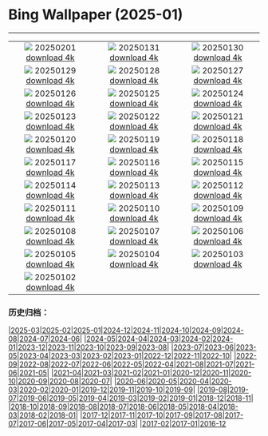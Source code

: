 # Bing Wallpaper (2025-01)
**************
| | | |
| :----: | :----: | :----: |
| ![](https://www.bing.com/th?id=OHR.PlainsZebra_FR-CA6166027619_1920x1080.jpg) 20250201 [download 4k](https://www.bing.com/th?id=OHR.PlainsZebra_FR-CA6166027619_UHD.jpg) | ![](https://www.bing.com/th?id=OHR.BoatShowVan_FR-CA0337074319_1920x1080.jpg) 20250131 [download 4k](https://www.bing.com/th?id=OHR.BoatShowVan_FR-CA0337074319_UHD.jpg) | ![](https://www.bing.com/th?id=OHR.LunarDragon_FR-CA9234329279_1920x1080.jpg) 20250130 [download 4k](https://www.bing.com/th?id=OHR.LunarDragon_FR-CA9234329279_UHD.jpg) |
| ![](https://www.bing.com/th?id=OHR.FlyingOwl_FR-CA9086625004_1920x1080.jpg) 20250129 [download 4k](https://www.bing.com/th?id=OHR.FlyingOwl_FR-CA9086625004_UHD.jpg) | ![](https://www.bing.com/th?id=OHR.CanyonSnow_FR-CA8930856554_1920x1080.jpg) 20250128 [download 4k](https://www.bing.com/th?id=OHR.CanyonSnow_FR-CA8930856554_UHD.jpg) | ![](https://www.bing.com/th?id=OHR.FrostedBeech_FR-CA8663595738_1920x1080.jpg) 20250127 [download 4k](https://www.bing.com/th?id=OHR.FrostedBeech_FR-CA8663595738_UHD.jpg) |
| ![](https://www.bing.com/th?id=OHR.PortoSunset_FR-CA8246410939_1920x1080.jpg) 20250126 [download 4k](https://www.bing.com/th?id=OHR.PortoSunset_FR-CA8246410939_UHD.jpg) | ![](https://www.bing.com/th?id=OHR.IcelandGeyser_FR-CA8164450943_1920x1080.jpg) 20250125 [download 4k](https://www.bing.com/th?id=OHR.IcelandGeyser_FR-CA8164450943_UHD.jpg) | ![](https://www.bing.com/th?id=OHR.DeerValley_FR-CA1426119767_1920x1080.jpg) 20250124 [download 4k](https://www.bing.com/th?id=OHR.DeerValley_FR-CA1426119767_UHD.jpg) |
| ![](https://www.bing.com/th?id=OHR.PetraMonastery_FR-CA4480470167_1920x1080.jpg) 20250123 [download 4k](https://www.bing.com/th?id=OHR.PetraMonastery_FR-CA4480470167_UHD.jpg) | ![](https://www.bing.com/th?id=OHR.DutchSquirrel_FR-CA4252766314_1920x1080.jpg) 20250122 [download 4k](https://www.bing.com/th?id=OHR.DutchSquirrel_FR-CA4252766314_UHD.jpg) | ![](https://www.bing.com/th?id=OHR.MuseumCourt_FR-CA4038187736_1920x1080.jpg) 20250121 [download 4k](https://www.bing.com/th?id=OHR.MuseumCourt_FR-CA4038187736_UHD.jpg) |
| ![](https://www.bing.com/th?id=OHR.NeptunesGrotto_FR-CA3779857016_1920x1080.jpg) 20250120 [download 4k](https://www.bing.com/th?id=OHR.NeptunesGrotto_FR-CA3779857016_UHD.jpg) | ![](https://www.bing.com/th?id=OHR.WhiteSandsNP_FR-CA3487939453_1920x1080.jpg) 20250119 [download 4k](https://www.bing.com/th?id=OHR.WhiteSandsNP_FR-CA3487939453_UHD.jpg) | ![](https://www.bing.com/th?id=OHR.PelicanPortrait_FR-CA3168945368_1920x1080.jpg) 20250118 [download 4k](https://www.bing.com/th?id=OHR.PelicanPortrait_FR-CA3168945368_UHD.jpg) |
| ![](https://www.bing.com/th?id=OHR.PinnaclesPeaks_FR-CA7605169726_1920x1080.jpg) 20250117 [download 4k](https://www.bing.com/th?id=OHR.PinnaclesPeaks_FR-CA7605169726_UHD.jpg) | ![](https://www.bing.com/th?id=OHR.FrozenLakeSuperior_FR-CA1047293623_1920x1080.jpg) 20250116 [download 4k](https://www.bing.com/th?id=OHR.FrozenLakeSuperior_FR-CA1047293623_UHD.jpg) | ![](https://www.bing.com/th?id=OHR.CadizSpain_FR-CA2371424829_1920x1080.jpg) 20250115 [download 4k](https://www.bing.com/th?id=OHR.CadizSpain_FR-CA2371424829_UHD.jpg) |
| ![](https://www.bing.com/th?id=OHR.CoastalWales_FR-CA2076537409_1920x1080.jpg) 20250114 [download 4k](https://www.bing.com/th?id=OHR.CoastalWales_FR-CA2076537409_UHD.jpg) | ![](https://www.bing.com/th?id=OHR.CrescentTail_FR-CA1872106875_1920x1080.jpg) 20250113 [download 4k](https://www.bing.com/th?id=OHR.CrescentTail_FR-CA1872106875_UHD.jpg) | ![](https://www.bing.com/th?id=OHR.MeknesMorocco_FR-CA1624434417_1920x1080.jpg) 20250112 [download 4k](https://www.bing.com/th?id=OHR.MeknesMorocco_FR-CA1624434417_UHD.jpg) |
| ![](https://www.bing.com/th?id=OHR.BubbleLake_FR-CA9239282306_1920x1080.jpg) 20250111 [download 4k](https://www.bing.com/th?id=OHR.BubbleLake_FR-CA9239282306_UHD.jpg) | ![](https://www.bing.com/th?id=OHR.NamibiaDunes_FR-CA6566666687_1920x1080.jpg) 20250110 [download 4k](https://www.bing.com/th?id=OHR.NamibiaDunes_FR-CA6566666687_UHD.jpg) | ![](https://www.bing.com/th?id=OHR.GreatWallStairs_FR-CA6576775955_1920x1080.jpg) 20250109 [download 4k](https://www.bing.com/th?id=OHR.GreatWallStairs_FR-CA6576775955_UHD.jpg) |
| ![](https://www.bing.com/th?id=OHR.BouldersNZ_FR-CA6332854398_1920x1080.jpg) 20250108 [download 4k](https://www.bing.com/th?id=OHR.BouldersNZ_FR-CA6332854398_UHD.jpg) | ![](https://www.bing.com/th?id=OHR.RavennaBasilica_FR-CA6339830538_1920x1080.jpg) 20250107 [download 4k](https://www.bing.com/th?id=OHR.RavennaBasilica_FR-CA6339830538_UHD.jpg) | ![](https://www.bing.com/th?id=OHR.PlumParakeet_FR-CA9102129073_1920x1080.jpg) 20250106 [download 4k](https://www.bing.com/th?id=OHR.PlumParakeet_FR-CA9102129073_UHD.jpg) |
| ![](https://www.bing.com/th?id=OHR.VietnamFalls_FR-CA8861500399_1920x1080.jpg) 20250105 [download 4k](https://www.bing.com/th?id=OHR.VietnamFalls_FR-CA8861500399_UHD.jpg) | ![](https://www.bing.com/th?id=OHR.TolkienOxford_FR-CA8637685822_1920x1080.jpg) 20250104 [download 4k](https://www.bing.com/th?id=OHR.TolkienOxford_FR-CA8637685822_UHD.jpg) | ![](https://www.bing.com/th?id=OHR.ArdezSwitzerland_FR-CA8314617577_1920x1080.jpg) 20250103 [download 4k](https://www.bing.com/th?id=OHR.ArdezSwitzerland_FR-CA8314617577_UHD.jpg) |
| ![](https://www.bing.com/th?id=OHR.PolarBearSwim_FR-CA8041328309_1920x1080.jpg) 20250102 [download 4k](https://www.bing.com/th?id=OHR.PolarBearSwim_FR-CA8041328309_UHD.jpg) |  |  |

### 历史归档：

|[2025-03](2025-03/2025-03.md)|[2025-02](2025-02/2025-02.md)|[2025-01](2025-01/2025-01.md)|[2024-12](2024-12/2024-12.md)|[2024-11](2024-11/2024-11.md)|[2024-10](2024-10/2024-10.md)|[2024-09](2024-09/2024-09.md)|[2024-08](2024-08/2024-08.md)|[2024-07](2024-07/2024-07.md)|[2024-06](2024-06/2024-06.md)|
|[2024-05](2024-05/2024-05.md)|[2024-04](2024-04/2024-04.md)|[2024-03](2024-03/2024-03.md)|[2024-02](2024-02/2024-02.md)|[2024-01](2024-01/2024-01.md)|[2023-12](2023-12/2023-12.md)|[2023-11](2023-11/2023-11.md)|[2023-10](2023-10/2023-10.md)|[2023-09](2023-09/2023-09.md)|[2023-08](2023-08/2023-08.md)|
|[2023-07](2023-07/2023-07.md)|[2023-06](2023-06/2023-06.md)|[2023-05](2023-05/2023-05.md)|[2023-04](2023-04/2023-04.md)|[2023-03](2023-03/2023-03.md)|[2023-02](2023-02/2023-02.md)|[2023-01](2023-01/2023-01.md)|[2022-12](2022-12/2022-12.md)|[2022-11](2022-11/2022-11.md)|[2022-10](2022-10/2022-10.md)|
|[2022-09](2022-09/2022-09.md)|[2022-08](2022-08/2022-08.md)|[2022-07](2022-07/2022-07.md)|[2022-06](2022-06/2022-06.md)|[2022-05](2022-05/2022-05.md)|[2022-04](2022-04/2022-04.md)|[2021-08](2021-08/2021-08.md)|[2021-07](2021-07/2021-07.md)|[2021-06](2021-06/2021-06.md)|[2021-05](2021-05/2021-05.md)|
|[2021-04](2021-04/2021-04.md)|[2021-03](2021-03/2021-03.md)|[2021-02](2021-02/2021-02.md)|[2021-01](2021-01/2021-01.md)|[2020-12](2020-12/2020-12.md)|[2020-11](2020-11/2020-11.md)|[2020-10](2020-10/2020-10.md)|[2020-09](2020-09/2020-09.md)|[2020-08](2020-08/2020-08.md)|[2020-07](2020-07/2020-07.md)|
|[2020-06](2020-06/2020-06.md)|[2020-05](2020-05/2020-05.md)|[2020-04](2020-04/2020-04.md)|[2020-03](2020-03/2020-03.md)|[2020-02](2020-02/2020-02.md)|[2020-01](2020-01/2020-01.md)|[2019-12](2019-12/2019-12.md)|[2019-11](2019-11/2019-11.md)|[2019-10](2019-10/2019-10.md)|[2019-09](2019-09/2019-09.md)|
|[2019-08](2019-08/2019-08.md)|[2019-07](2019-07/2019-07.md)|[2019-06](2019-06/2019-06.md)|[2019-05](2019-05/2019-05.md)|[2019-04](2019-04/2019-04.md)|[2019-03](2019-03/2019-03.md)|[2019-02](2019-02/2019-02.md)|[2019-01](2019-01/2019-01.md)|[2018-12](2018-12/2018-12.md)|[2018-11](2018-11/2018-11.md)|
|[2018-10](2018-10/2018-10.md)|[2018-09](2018-09/2018-09.md)|[2018-08](2018-08/2018-08.md)|[2018-07](2018-07/2018-07.md)|[2018-06](2018-06/2018-06.md)|[2018-05](2018-05/2018-05.md)|[2018-04](2018-04/2018-04.md)|[2018-03](2018-03/2018-03.md)|[2018-02](2018-02/2018-02.md)|[2018-01](2018-01/2018-01.md)|
|[2017-12](2017-12/2017-12.md)|[2017-11](2017-11/2017-11.md)|[2017-10](2017-10/2017-10.md)|[2017-09](2017-09/2017-09.md)|[2017-08](2017-08/2017-08.md)|[2017-07](2017-07/2017-07.md)|[2017-06](2017-06/2017-06.md)|[2017-05](2017-05/2017-05.md)|[2017-04](2017-04/2017-04.md)|[2017-03](2017-03/2017-03.md)|
|[2017-02](2017-02/2017-02.md)|[2017-01](2017-01/2017-01.md)|[2016-12](2016-12/2016-12.md)